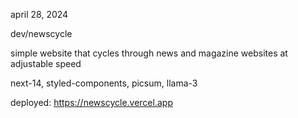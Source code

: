 april 28, 2024

dev/newscycle

simple website that cycles through news and magazine websites at adjustable speed

next-14, styled-components, picsum, llama-3

deployed:
    https://newscycle.vercel.app
